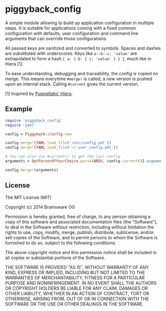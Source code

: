 # piggyback_config

A simple module allowing to build up application configuration in multiple
steps. It is suitable for applications coming with a fixed common configuration
with defaults, user configuration and command line arguments that can override
those configurations.

All passed keys are sanitized and converted to symbols. Spaces and dashes are
substituted with underscores. Keys like `a::b::c: 'value'` are extrapolated to
form a hash `{ a: { b: { c: 'value' } } }`, much like in Hiera [1].

To ease understanding, debugging and traceability, the config is copied on
merge. This means everytime `#merge!` is called, a new version is pushed upon
an internal stack. Calling `#current` gives the current version.

[1] Inspired by [Puppetlabs' Hiera](https://docs.puppetlabs.com/hiera/1/).

## Example

```ruby
require 'piggyback_config'
require 'yaml'

config = Piggyback::Config.new

config.merge!(YAML.load_file('/etc/config.yml'))
config.merge!(YAML.load_file('~/.user_config.yml'))

# You can also use #current() to get the last config
arguments = OptParserOfYourChoice.parse(ARGV, config.current()[:arguments])

config.merge!(arguments)
```

## License

The MIT License (MIT)

Copyright (c) 2014 Brainsware OG

Permission is hereby granted, free of charge, to any person obtaining a copy
of this software and associated documentation files (the "Software"), to deal
in the Software without restriction, including without limitation the rights
to use, copy, modify, merge, publish, distribute, sublicense, and/or sell
copies of the Software, and to permit persons to whom the Software is
furnished to do so, subject to the following conditions:

The above copyright notice and this permission notice shall be included in
all copies or substantial portions of the Software.

THE SOFTWARE IS PROVIDED "AS IS", WITHOUT WARRANTY OF ANY KIND, EXPRESS OR
IMPLIED, INCLUDING BUT NOT LIMITED TO THE WARRANTIES OF MERCHANTABILITY,
FITNESS FOR A PARTICULAR PURPOSE AND NONINFRINGEMENT. IN NO EVENT SHALL THE
AUTHORS OR COPYRIGHT HOLDERS BE LIABLE FOR ANY CLAIM, DAMAGES OR OTHER
LIABILITY, WHETHER IN AN ACTION OF CONTRACT, TORT OR OTHERWISE, ARISING FROM,
OUT OF OR IN CONNECTION WITH THE SOFTWARE OR THE USE OR OTHER DEALINGS IN
THE SOFTWARE.
